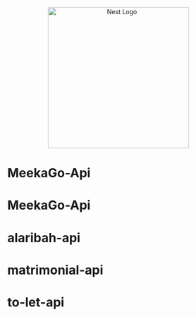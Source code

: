 <p align="center">
  <a href="http://nestjs.com/" target="blank"><img src="https://nestjs.com/img/logo_text.svg" width="320" alt="Nest Logo" /></a>
</p>




# MeekaGo-Api
# MeekaGo-Api
# alaribah-api
# matrimonial-api
# to-let-api
